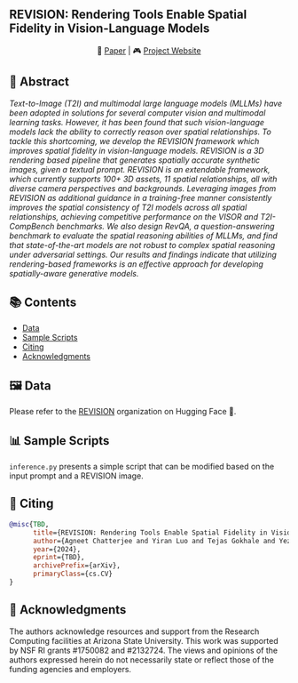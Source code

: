 ## REVISION: Rendering Tools Enable Spatial Fidelity in Vision-Language Models

<p align="center">
    📃 <a href="" target="_blank">Paper</a> |
    🎮 <a href="https://agneetchatterjee.com/revision/" target="_blank">Project Website</a>
</p>

## 📄 Abstract
_Text-to-Image (T2I) and multimodal large language models (MLLMs) have been adopted in solutions for several computer vision and multimodal learning tasks. 
  However, it has been found that such vision-language models lack the ability to correctly reason over spatial relationships. 
  To tackle this shortcoming, we develop the REVISION framework which improves spatial fidelity in vision-language models. 
  REVISION is a 3D rendering based pipeline that generates spatially accurate synthetic images, given a textual prompt. 
REVISION is an extendable framework, which currently supports 100+ 3D assets, 11 spatial relationships, all with diverse camera perspectives and backgrounds. Leveraging images from REVISION as additional guidance in a training-free manner consistently improves the spatial consistency of T2I models across all spatial relationships, achieving competitive performance on the VISOR and T2I-CompBench benchmarks. 
We also design RevQA, a question-answering benchmark to evaluate the spatial reasoning abilities of MLLMs, and find that state-of-the-art models are not robust to complex spatial reasoning under adversarial settings. Our results and findings indicate that utilizing rendering-based frameworks is an effective approach for developing spatially-aware generative models._


## 📚 Contents

- [Data](#data)
- [Sample Scripts](#scripts)
- [Citing](#citing)
- [Acknowledgments](#ack)

<a name="data"></a>
## 🖼️ Data

Please refer to the [REVISION](https://huggingface.co/revision-t2i) organization on Hugging Face 🤗.

<a name="scripts"></a>
## 📊 Sample Scripts

```inference.py``` presents a simple script that can be modified based on the input prompt and a REVISION image.

<a name="citing"></a>
## 📜 Citing

```bibtex
@misc{TBD,
      title={REVISION: Rendering Tools Enable Spatial Fidelity in Vision-Language Models}, 
      author={Agneet Chatterjee and Yiran Luo and Tejas Gokhale and Yezhou Yang and Chitta Baral},
      year={2024},
      eprint={TBD},
      archivePrefix={arXiv},
      primaryClass={cs.CV}
}
```

<a name="ack"></a>
## 🙏 Acknowledgments

The authors acknowledge resources and support from the Research Computing facilities at Arizona State University. This work was supported by NSF RI grants \#1750082 and \#2132724. The views and opinions of the authors expressed herein do not necessarily state or reflect those of the funding agencies and employers. 